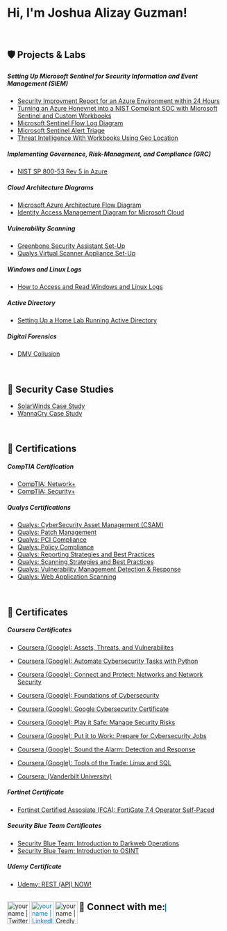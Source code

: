 <h1>Hi, I'm Joshua Alizay Guzman! <a href="https://www.linkedin.com/in/guzmanjoshua/"> </a></h1>
</br>

 <h2>🛡️ Projects & Labs </h2>

 <h5> Setting Up Microsoft Sentinel for Security Information and Event Management (SIEM) </h5> 

- [Security Improvment Report for an Azure Environment within 24 Hours](https://github.com/guzmanjoshua/Cybersecurity-Projects/blob/main/Before%20and%20After%20Honeynet%20Report.md)
- [Turning an Azure Honeynet into a NIST Compliant SOC with Microsoft Sentinel and Custom Workbooks](https://github.com/guzmanjoshua/Cybersecurity-Projects/blob/main/Turning%20an%20Azure%20Honeynet%20into%20a%20NIST%20Compliant%20SOC.md)
- [Microsoft Sentinel Flow Log Diagram](https://github.com/guzmanjoshua/Diagrams/blob/main/Azure%20Microsoft%20Sentinal%20Flow%20Chart.png)
- [Microsoft Sentinel Alert Triage](https://github.com/guzmanjoshua/Incident-Report/blob/main/Incidents%20Home%20Page.md)
- [Threat Intelligence With Workbooks Using Geo Location](https://github.com/guzmanjoshua/Cybersecurity-Projects/blob/main/Workbooks%20and%20Geo%20Locations.md)

 <h5> Implementing Governence, Risk-Managment, and Compliance (GRC)</h5> 
 
- [NIST SP 800-53 Rev 5 in Azure](https://github.com/guzmanjoshua/Cybersecurity-Projects/blob/main/NIST%20SP%20800-53%20Rev%205%20in%20Azure.md)

 <h5> Cloud Architecture Diagrams </h5> 
 
 - [Microsoft Azure Architecture Flow Diagram](https://github.com/guzmanjoshua/Diagrams/blob/main/Azure%20Diagram.png)
 - [Identity Access Management Diagram for Microsoft Cloud](https://github.com/guzmanjoshua/Diagrams/blob/main/Microsoft%20Role%20Hierarchy.png)

 <h5> Vulnerability Scanning </h5> 
  
- [Greenbone Security Assistant Set-Up](https://github.com/guzmanjoshua/Scanners/blob/main/Greenbone%20Security%20Assistant%20Set-Up.md)
- [Qualys Virtual Scanner Appliance Set-Up](https://github.com/guzmanjoshua/Scanners/blob/main/Qualys%20Virtual%20Scanner%20Appliance%20Set-Up.md)

 <h5> Windows and Linux Logs </h5>

 - [How to Access and Read Windows and Linux Logs](https://github.com/guzmanjoshua/Cybersecurity-Projects/blob/main/How%20to%20Access%20and%20Read%20Windows%20and%20Linux%20Logs.md)

 <h5> Active Directory </h5> 
 
 - [Setting Up a Home Lab Running Active Directory](https://github.com/guzmanjoshua/Cybersecurity-Projects/blob/main/Setup%20a%20Home%20Lab%20Running%20Active%20Directory.md)

 <h5> Digital Forensics </h5> 
  
- [DMV Collusion](https://github.com/guzmanjoshua/Cybersecurity-Projects/blob/main/Digitial%20Forensics.md)
  
</br>

<h2>📖 Security Case Studies</h2>

- [SolarWinds Case Study](https://github.com/guzmanjoshua/Case-Studies/blob/main/SolarWinds%20Sunburst%20Case%20Study.md)
- [WannaCry Case Study](https://github.com/guzmanjoshua/Case-Studies/blob/main/WannaCry%20Case%20Study.md)
</br> 

<h2>📜 Certifications </h2>

<h5> CompTIA Certification</h5>

  - [CompTIA: Network+](https://github.com/guzmanjoshua/Qualifications/blob/main/Joshua%20Guzman%20CompTIA%20Network%2B%20ce%20certificate-1.png)
  - [CompTIA: Security+]()

<h5> Qualys Certifications</h5> 

  - [Qualys: CyberSecurity Asset Management (CSAM)](https://github.com/guzmanjoshua/Qualifications/blob/main/Joshua%20Guzman-CSAM-course-completion.pdf)
  - [Qualys: Patch Management](https://github.com/guzmanjoshua/Qualifications/blob/main/Joshua%20Guzman-PM-course-completion.pdf)
  - [Qualys: PCI Compliance](https://github.com/guzmanjoshua/Qualifications/blob/main/Joshua%20Guzman-PCI-Compliance-course-completion.pdf)
  - [Qualys: Policy Compliance](https://github.com/guzmanjoshua/Qualifications/blob/main/Joshua%20Guzman-PC-course-completion.pdf)
  - [Qualys: Reporting Strategies and Best Practices](https://github.com/guzmanjoshua/Qualifications/blob/main/Joshua%20Guzman-RSBP-course-completion.pdf)
  - [Qualys: Scanning Strategies and Best Practices](https://github.com/guzmanjoshua/Qualifications/blob/main/Joshua%20Guzman-SSBP-course-completion.pdf)
  - [Qualys: Vulnerability Management Detection & Response](https://github.com/guzmanjoshua/Qualifications/blob/main/Joshua%20Guzman-VMDR-course-completion.pdf)
  - [Qualys: Web Application Scanning](https://github.com/guzmanjoshua/Qualifications/blob/main/Joshua%20Guzman-WAS-course-completion.pdf)
 </br>

<h2>📃 Certificates </h2>

<h5> Coursera Certificates</h5> 

  - [Coursera (Google): Assets, Threats, and Vulnerabilites](https://github.com/guzmanjoshua/Qualifications/blob/main/Coursera%20Google%20Certificate%205.pdf)
  - [Coursera (Google): Automate Cybersecurity Tasks with Python](https://github.com/guzmanjoshua/Qualifications/blob/main/Coursera%20Google%20Certificate%207.pdf)
  - [Coursera (Google): Connect and Protect: Networks and Network Security](https://github.com/guzmanjoshua/Qualifications/blob/main/Coursera%20Google%20Certificate%203.pdf)
  - [Coursera (Google): Foundations of Cybersecurity](https://github.com/guzmanjoshua/Qualifications/blob/main/Coursera%20Google%20Certificate%201.pdf)
  - [Coursera (Google): Google Cybersecurity Certificate](https://github.com/guzmanjoshua/Qualifications/blob/main/Coursera%20Google%20Certificate%20ALL.pdf)
  - [Coursera (Google): Play it Safe: Manage Security Risks](https://github.com/guzmanjoshua/Qualifications/blob/main/Coursera%20Google%20Certificate%202.pdf)
  - [Coursera (Google): Put it to Work: Prepare for Cybersecurity Jobs](https://github.com/guzmanjoshua/Qualifications/blob/main/Coursera%20Google%20Certificate%208.pdf)
  - [Coursera (Google): Sound the Alarm: Detection and Response](https://github.com/guzmanjoshua/Qualifications/blob/main/Coursera%20Google%20Certificate%206.pdf)
  - [Coursera (Google): Tools of the Trade: Linux and SQL](https://github.com/guzmanjoshua/Qualifications/blob/main/Coursera%20Google%20Certificate%204.pdf)

  - [Coursera: (Vanderbilt University)]()

<h5> Fortinet Certificate</h5> 

  - [Fortinet Certified Assosiate (FCA): FortiGate 7.4 Operator Self-Paced](https://github.com/guzmanjoshua/Qualifications/blob/main/Course_Completion_Certificate-1.png)

<h5> Security Blue Team Certificates</h5> 

  - [Security Blue Team: Introduction to Darkweb Operations](https://github.com/guzmanjoshua/Qualifications/blob/main/Introduction%20to%20Dark%20Web%20Operations-course.pdf)
  - [Security Blue Team: Introduction to OSINT](https://github.com/guzmanjoshua/Qualifications/blob/main/Introduction%20to%20OSINT-course.pdf)

<h5> Udemy Certificate</h5> 

  - [Udemy: REST (API) NOW!](https://github.com/guzmanjoshua/Qualifications/blob/main/REST%20(API)%20NOW!%20Cert.jpg)
</br>

<h2 style="display: inline;">🤳 Connect with me:</h2>
<a href="https://twitter.com/JoshyG0102"><img align="left" alt="yourname | Twitter" width="52px" src="https://www.freepnglogos.com/uploads/twitter-x-logo-png/twitter-x-logo-png-9.png" /></a>
<a href="https://www.linkedin.com/in/guzmanjoshua/" style="color: #0077B5; border: 1px solid #0077B5;">
  <img align="left" alt="yourname | LinkedIn" width="52px" src="https://pngmind.com/wp-content/uploads/2019/08/Linkedin-Logo-Png-Transparent-Background-1.png" />
<a href="https://www.credly.com/users/joshuaguzman"><img align="left" alt="yourname | Credly" width="52px" src="https://www.pngrepo.com/png/331358/512/credly.png" /></a>
</a>
